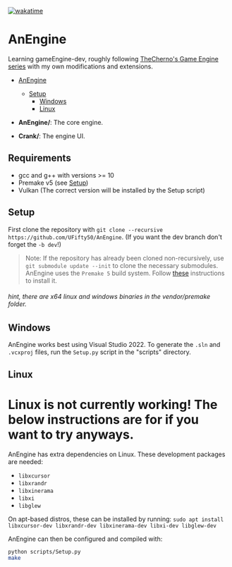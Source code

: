 [![wakatime](https://wakatime.com/badge/github/UFifty50/AnEngine.svg)](https://wakatime.com/badge/github/UFifty50/AnEngine)
# AnEngine
Learning gameEngine-dev, roughly following [TheCherno's Game Engine series](https://youtube.com/playlist?list=PLlrATfBNZ98dC-V-N3m0Go4deliWHPFwT) with my own modifications and extensions.

- [AnEngine](#AnEngine)
  - [Setup](#setup)
    - [Windows](#windows)
    - [Linux](#linux)

- **AnEngine/**: The core engine.
- **Crank/**: The engine UI.

## Requirements
- gcc and g++ with versions >= 10
- Premake v5 (see [Setup](#Setup))
- Vulkan (The correct version will be installed by the Setup script)

## Setup
First clone the repository with `git clone --recursive https://github.com/UFifty50/AnEngine`. (If you want the dev branch don't forget the `-b dev`!)
> Note: If the repository has already been cloned non-recursively, use `git submodule update --init` to clone the necessary submodules.
AnEngine uses the `Premake 5` build system. Follow [these](https://premake.github.io/download.html) instructions to install it.

###### _hint, there are x64 linux and windows binaries in the vendor/premake folder._

## Windows
AnEngine works best using Visual Studio 2022. To generate the `.sln` and `.vcxproj` files, run the `Setup.py` script in the "scripts" directory.


## Linux
# Linux is not currently working! The below instructions are for if you want to try anyways.

AnEngine has extra dependencies on Linux. These development packages are needed:
- `libxcursor`
- `libxrandr`
- `libxinerama`
- `libxi`
- `libglew`

On apt-based distros, these can be installed by running:
`sudo apt install libxcursor-dev libxrandr-dev libxinerama-dev libxi-dev libglew-dev`

AnEngine can then be configured and compiled with:
```bash
python scripts/Setup.py
make
```
